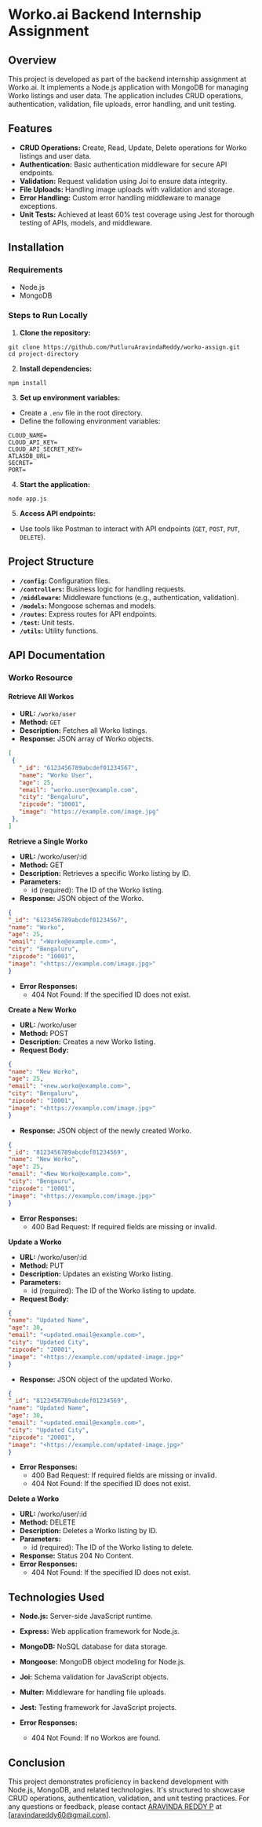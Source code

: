 # Worko.ai Backend Internship Assignment

## Overview

This project is developed as part of the backend internship assignment at Worko.ai. It implements a Node.js application with MongoDB for managing Worko listings and user data. The application includes CRUD operations, authentication, validation, file uploads, error handling, and unit testing.

## Features

- **CRUD Operations:** Create, Read, Update, Delete operations for Worko listings and user data.
- **Authentication:** Basic authentication middleware for secure API endpoints.
- **Validation:** Request validation using Joi to ensure data integrity.
- **File Uploads:** Handling image uploads with validation and storage.
- **Error Handling:** Custom error handling middleware to manage exceptions.
- **Unit Tests:** Achieved at least 60% test coverage using Jest for thorough testing of APIs, models, and middleware.

## Installation

### Requirements

- Node.js
- MongoDB

### Steps to Run Locally

1. **Clone the repository:**

```
git clone https://github.com/PutluruAravindaReddy/worko-assign.git
cd project-directory
```


2. **Install dependencies:**

```
npm install
```


3. **Set up environment variables:**
- Create a `.env` file in the root directory.
- Define the following environment variables:

```
CLOUD_NAME=
CLOUD_API_KEY=
CLOUD_API_SECRET_KEY=
ATLASDB_URL=
SECRET=
PORT=
```

4. **Start the application:**
```
node app.js
```


5. **Access API endpoints:**
- Use tools like Postman to interact with API endpoints (`GET`, `POST`, `PUT`, `DELETE`).


## Project Structure

- **`/config`:** Configuration files.
- **`/controllers`:** Business logic for handling requests.
- **`/middleware`:** Middleware functions (e.g., authentication, validation).
- **`/models`:** Mongoose schemas and models.
- **`/routes`:** Express routes for API endpoints.
- **`/test`:** Unit tests.
- **`/utils`:** Utility functions.

## API Documentation

### Worko Resource

#### Retrieve All Workos

- **URL:** `/worko/user`
- **Method:** `GET`
- **Description:** Fetches all Worko listings.
- **Response:** JSON array of Worko objects.
```json
[
 {
   "_id": "6123456789abcdef01234567",
   "name": "Worko User",
   "age": 25,
   "email": "worko.user@example.com",
   "city": "Bengaluru",
   "zipcode": "10001",
   "image": "https://example.com/image.jpg"
 },
]
```



**Retrieve a Single Worko**

- **URL:** /worko/user/:id
- **Method:** GET
- **Description:** Retrieves a specific Worko listing by ID.
- **Parameters:**
  - id (required): The ID of the Worko listing.
- **Response:** JSON object of the Worko.

```json
{
"_id": "6123456789abcdef01234567",
"name": "Worko",
"age": 25,
"email": "<Worko@example.com>",
"city": "Bengaluru",
"zipcode": "10001",
"image": "<https://example.com/image.jpg>"
}
```

- **Error Responses:**
  - 404 Not Found: If the specified ID does not exist.

**Create a New Worko**

- **URL:** /worko/user
- **Method:** POST
- **Description:** Creates a new Worko listing.
- **Request Body:**

```json
{
"name": "New Worko",
"age": 25,
"email": "<new.worko@example.com>",
"city": "Bengaluru",
"zipcode": "10001",
"image": "<https://example.com/image.jpg>"
}
```

- **Response:** JSON object of the newly created Worko.

```json
{
"_id": "8123456789abcdef01234569",
"name": "New Worko",
"age": 25,
"email": "<New Worko@example.com>",
"city": "Bengauru",
"zipcode": "10001",
"image": "<https://example.com/image.jpg>"
}
```

- **Error Responses:**
  - 400 Bad Request: If required fields are missing or invalid.

**Update a Worko**

- **URL:** /worko/user/:id
- **Method:** PUT
- **Description:** Updates an existing Worko listing.
- **Parameters:**
  - id (required): The ID of the Worko listing to update.
- **Request Body:**

```json
{
"name": "Updated Name",
"age": 30,
"email": "<updated.email@example.com>",
"city": "Updated City",
"zipcode": "20001",
"image": "<https://example.com/updated-image.jpg>"
}
```

- **Response:** JSON object of the updated Worko.

```json
{
"_id": "8123456789abcdef01234569",
"name": "Updated Name",
"age": 30,
"email": "<updated.email@example.com>",
"city": "Updated City",
"zipcode": "20001",
"image": "<https://example.com/updated-image.jpg>"
}
```

- **Error Responses:**
  - 400 Bad Request: If required fields are missing or invalid.
  - 404 Not Found: If the specified ID does not exist.

**Delete a Worko**

- **URL:** /worko/user/:id
- **Method:** DELETE
- **Description:** Deletes a Worko listing by ID.
- **Parameters:**
  - id (required): The ID of the Worko listing to delete.
- **Response:** Status 204 No Content.
- **Error Responses:**
  - 404 Not Found: If the specified ID does not exist.


## Technologies Used

- **Node.js:** Server-side JavaScript runtime.
- **Express:** Web application framework for Node.js.

- **MongoDB:** NoSQL database for data storage.
- **Mongoose:** MongoDB object modeling for Node.js.

- **Joi:** Schema validation for JavaScript objects.

- **Multer:** Middleware for handling file uploads.

- **Jest:** Testing framework for JavaScript projects.

- **Error Responses:**
  - 404 Not Found: If no Workos are found.

## Conclusion

This project demonstrates proficiency in backend development with Node.js, MongoDB, and related technologies. It's structured to showcase CRUD operations, authentication, validation, and unit testing practices. For any questions or feedback, please contact [ARAVINDA REDDY P](https://portfolio-putluruaravindareddys-projects.vercel.app/) at [aravindareddy60@gmail.com].

